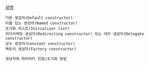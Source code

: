 [설명](https://blog.naver.com/pjt3591oo/222314071657)

```
기본 생성자(Default constructor)
이름 있는 생성자(Named constructor)
초기화 리스트(Initializer list)
리다이렉팅 생성자(Redirecting constructor) 또는 대리 생성자(Delegate constructor)
상수 생성자(Constant constructor)
팩토리 생성자(Factory constructor)
```

```
생성자에 파라미터 전달/초기화 방법
```
